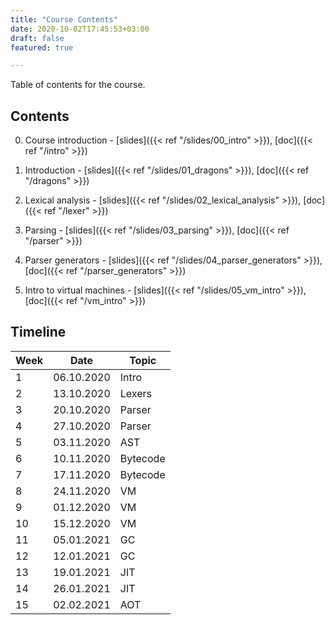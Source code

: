 ```yaml
---
title: "Course Contents"
date: 2020-10-02T17:45:53+03:00
draft: false
featured: true

---
```


Table of contents for the course.

<!--more-->

## Contents

0. Course introduction - [slides]({{< ref "/slides/00_intro" >}}),
   [doc]({{< ref "/intro" >}})

0. Introduction - [slides]({{< ref "/slides/01_dragons" >}}),
   [doc]({{< ref "/dragons" >}})

0. Lexical analysis - [slides]({{< ref "/slides/02_lexical_analysis" >}}),
   [doc]({{< ref "/lexer" >}})

0. Parsing - [slides]({{< ref "/slides/03_parsing" >}}),
   [doc]({{< ref "/parser" >}})

0. Parser generators - [slides]({{< ref "/slides/04_parser_generators" >}}),
   [doc]({{< ref "/parser_generators" >}})


0. Intro to virtual machines - [slides]({{< ref "/slides/05_vm_intro" >}}),
   [doc]({{< ref "/vm_intro" >}})

<!--
0. Values in VMs - [slides]({{< ref "/slides/06_vm_values" >}}),
   [doc](https://github.com/SofiaCPP/IPL/blob/master/website/content/slides/06_vm_values/_index.md)

0. Objects in VMs - [slides]({{< ref "/slides/08_vm_objects" >}}),
   [doc](https://github.com/SofiaCPP/IPL/blob/master/website/content/slides/08_vm_objects/_index.md)

0. Garbage Collection Theory

    0. [Theory](https://www.slideshare.net/eelcovisser/garbage-collection-69688448)
    0. [Lua GC](http://www.inf.puc-rio.br/~roberto/talks/gc-lua.pdf)
    0. [V8 GC](http://jayconrod.com/posts/55/a-tour-of-v8-garbage-collection)
    0. [Generational GC](https://www.ps.uni-saarland.de/courses/gc-ws01/slides/generational_gc.pdf)
    0. [Java Z GC](http://cr.openjdk.java.net/~pliden/slides/ZGC-FOSDEM-2018.pdf)
    0. [LuaJIT GC](http://wiki.luajit.org/New-Garbage-Collector)

0. Garbage Collection in Spasm - [slides]({{< ref "/slides/10_vm_gc" >}}),
   [doc](https://github.com/SofiaCPP/IPL/blob/master/website/content/slides/10_vm_gc/_index.md)

-->

## Timeline


| Week |    Date    | Topic  |
|------|------------|--------|
|  1   | 06.10.2020 | Intro  |
|  2   | 13.10.2020 | Lexers |
|  3   | 20.10.2020 | Parser |
|  4   | 27.10.2020 | Parser |
|  5   | 03.11.2020 | AST |
|  6   | 10.11.2020 | Bytecode |
|  7   | 17.11.2020 | Bytecode |
|  8   | 24.11.2020 | VM |
|  9   | 01.12.2020 | VM |
| 10   | 15.12.2020 | VM |
| 11   | 05.01.2021 | GC |
| 12   | 12.01.2021 | GC |
| 13   | 19.01.2021 | JIT |
| 14   | 26.01.2021 | JIT |
| 15   | 02.02.2021 | AOT |

